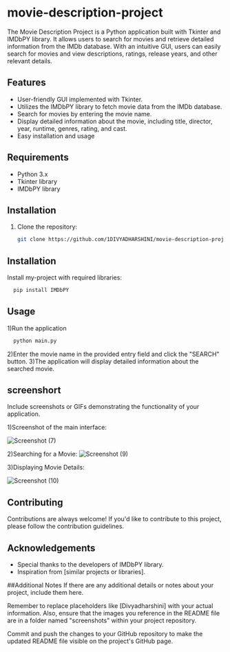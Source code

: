 # movie-description-project
The Movie Description Project is a Python application built with Tkinter and IMDbPY library. It allows users to search for movies and retrieve detailed information from the IMDb database. With an intuitive GUI, users can easily search for movies and view descriptions, ratings, release years, and other relevant details.

## Features

- User-friendly GUI implemented with Tkinter.
- Utilizes the IMDbPY library to fetch movie data from the IMDb database.
- Search for movies by entering the movie name.
- Display detailed information about the movie, including title, director, year, runtime, genres, rating, and cast.
- Easy installation and usage

## Requirements

- Python 3.x
- Tkinter library
- IMDbPY library

## Installation

1. Clone the repository:

   ```bash
   git clone https://github.com/1DIVYADHARSHINI/movie-description-project.git

## Installation

Install my-project with required libraries:

```bash
  pip install IMDbPY

```

## Usage

1)Run the application

```bash
  python main.py


```
2)Enter the movie name in the provided entry field and click the "SEARCH" button.
3)The application will display detailed information about the searched movie.


## screenshort

Include screenshots or GIFs demonstrating the functionality of your application.


1)Screenshot of the main interface:

![Screenshot (7)](https://github.com/1DIVYADHARSHINI/movie-description-project/assets/162281554/e532815c-92d8-448b-8715-951853bc71a0)

2)Searching for a Movie:
![Screenshot (9)](https://github.com/1DIVYADHARSHINI/movie-description-project/assets/162281554/98b69bd2-8206-4827-a4bc-bfd5845e5ee0)

3)Displaying Movie Details:

![Screenshot (10)](https://github.com/1DIVYADHARSHINI/movie-description-project/assets/162281554/b799b7a5-948e-418f-8b66-3cedba43f9c5)





## Contributing

Contributions are always welcome!
If you'd like to contribute to this project, please follow the contribution guidelines.

## Acknowledgements

 - Special thanks to the developers of IMDbPY library.
 - Inspiration from [similar projects or libraries].

##Additional Notes
If there are any additional details or notes about your project, include them here.

Remember to replace placeholders like [Divyadharshini] with your actual information. Also, ensure that the images you reference in the README file are in a folder named "screenshots" within your project repository.

Commit and push the changes to your GitHub repository to make the updated README file visible on the project's GitHub page.





   
   
   
